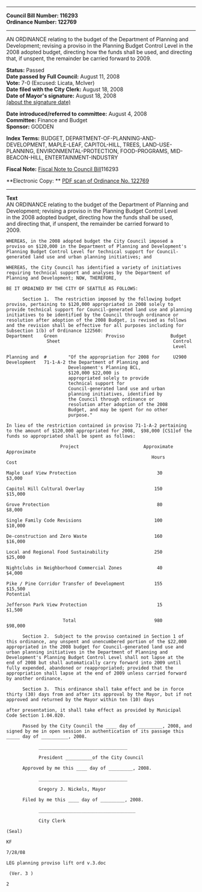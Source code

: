 * * * * *  
  
**Council Bill Number: [](#h0)[](#h2)116293**   
**Ordinance Number: 122769**  
  
* * * * *  
  
AN ORDINANCE relating to the budget of the Department of Planning and Development; revising a proviso in the Planning Budget Control Level in the 2008 adopted budget, directing how the funds shall be used, and directing that, if unspent, the remainder be carried forward to 2009.  
  
**Status:** Passed   
**Date passed by Full Council:** August 11, 2008   
**Vote:** 7-0 (Excused: Licata, McIver)   
**Date filed with the City Clerk:** August 18, 2008   
**Date of Mayor's signature:** August 18, 2008   
[(about the signature date)](/~public/approvaldate.htm)   
  
  
**Date introduced/referred to committee:** August 4, 2008   
**Committee:** Finance and Budget   
**Sponsor:** GODDEN   
  
**Index Terms:** BUDGET, DEPARTMENT-OF-PLANNING-AND-DEVELOPMENT, MAPLE-LEAF, CAPITOL-HILL, TREES, LAND-USE-PLANNING, ENVIRONMENTAL-PROTECTION, FOOD-PROGRAMS, MID-BEACON-HILL, ENTERTAINMENT-INDUSTRY  
  
**Fiscal Note:** [Fiscal Note to Council Bill](http://clerk.seattle.gov/~public/fnote/116293.htm)[](#h1)[](#h3)116293  
  
**Electronic Copy: ** [PDF scan of Ordinance No. 122769](/~archives/Ordinances/Ord_122769.pdf)  
  
* * * * *  
  
**Text**  
    AN ORDINANCE relating to the budget of the Department of Planning and  
    Development; revising a proviso in the Planning Budget Control Level  
    in the 2008 adopted budget, directing how the funds shall be used,  
    and directing that, if unspent, the remainder be carried forward to  
    2009.  
  
    WHEREAS, in the 2008 adopted budget the City Council imposed a  
    proviso on $120,000 in the Department of Planning and Development's  
    Planning Budget Control Level for technical support for Council-  
    generated land use and urban planning initiatives; and  
  
    WHEREAS, the City Council has identified a variety of initiatives  
    requiring technical support and analyses by the Department of  
    Planning and Development; NOW, THEREFORE,  
  
    BE IT ORDAINED BY THE CITY OF SEATTLE AS FOLLOWS:  
  
          Section 1.  The restriction imposed by the following budget  
    proviso, pertaining to $120,000 appropriated in 2008 solely to  
    provide technical support for Council-generated land use and planning  
    initiatives to be identified by the Council through ordinance or  
    resolution after adoption of the 2008 Budget, is revised as follows  
    and the revision shall be effective for all purposes including for  
    Subsection 1(b) of Ordinance 122560:  
    Department    Green                  Proviso                 Budget  
                   Sheet                                          Control  
                                                                  Level  
  
    Planning and  #        "Of the appropriation for 2008 for     U2900  
    Development   71-1-A-2 the Department of Planning and  
                           Development's Planning BCL,  
                           $120,000 $22,000 is  
                           appropriated solely to provide  
                           technical support for  
                           Council-generated land use and urban  
                           planning initiatives, identified by  
                           the Council through ordinance or  
                           resolution after adoption of the 2008  
                           Budget, and may be spent for no other  
                           purpose."  
  
    In lieu of the restriction contained in proviso 71-1-A-2 pertaining  
    to the amount of $120,000 appropriated for 2008,  $98,000 [CS1]of the  
    funds so appropriated shall be spent as follows:  
  
                        Project                        Approximate      Approximate  
                                                          Hours            Cost  
  
    Maple Leaf View Protection                              30            $3,000  
  
    Capitol Hill Cultural Overlay                          150            $15,000  
  
    Grove Protection                                        80            $8,000  
  
    Single Family Code Revisions                           100            $10,000  
  
    De-construction and Zero Waste                         160            $16,000  
  
    Local and Regional Food Sustainability                 250            $25,000  
  
    Nightclubs in Neighborhood Commercial Zones             40            $4,000  
  
    Pike / Pine Corridor Transfer of Development           155            $15,500  
    Potential  
  
    Jefferson Park View Protection                          15            $1,500  
  
                         Total                             980            $98,000  
  
          Section 2.  Subject to the proviso contained in Section 1 of  
    this ordinance, any unspent and unencumbered portion of the $22,000  
    appropriated in the 2008 budget for Council-generated land use and  
    urban planning initiatives in the Department of Planning and  
    Development's Planning Budget Control Level shall not lapse at the  
    end of 2008 but shall automatically carry forward into 2009 until  
    fully expended, abandoned or reappropriated; provided that the  
    appropriation shall lapse at the end of 2009 unless carried forward  
    by another ordinance.  
  
          Section 3.  This ordinance shall take effect and be in force  
    thirty (30) days from and after its approval by the Mayor, but if not  
    approved and returned by the Mayor within ten (10) days  
  
    after presentation, it shall take effect as provided by Municipal  
    Code Section 1.04.020.  
  
          Passed by the City Council the ____ day of _________, 2008, and  
    signed by me in open session in authentication of its passage this  
    _____ day of __________, 2008.  
  
                _________________________________  
  
                President __________of the City Council  
  
          Approved by me this ____ day of _________, 2008.  
  
                _________________________________  
  
                Gregory J. Nickels, Mayor  
  
          Filed by me this ____ day of _________, 2008.  
  
                ____________________________________  
  
                City Clerk  
  
    (Seal)  
  
    KF  
  
    7/28/08  
  
    LEG planning proviso lift ord v.3.doc  
  
     (Ver. 3 )  
  
    2  
